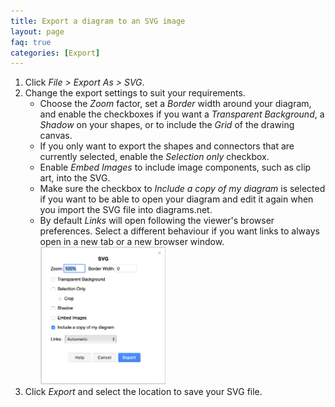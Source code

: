 ```yaml
---
title: Export a diagram to an SVG image
layout: page
faq: true
categories: [Export]
---
```


1. Click _File > Export As > SVG_.
2. Change the export settings to suit your requirements.
   * Choose the _Zoom_ factor, set a _Border_ width around your diagram, and enable the checkboxes if you want a _Transparent Background_, a _Shadow_ on your shapes, or to include the _Grid_ of the drawing canvas. 
   * If you only want to export the shapes and connectors that are currently selected, enable the _Selection only_ checkbox. 
   * Enable _Embed Images_ to include image components, such as clip art, into the SVG.
   * Make sure the checkbox to _Include a copy of my diagram_ is selected if you want to be able to open your diagram and edit it again when you import the SVG file into diagrams.net. 
   * By default _Links_ will open following the viewer's browser preferences. Select a different behaviour if you want links to always open in a new tab or a new browser window.
   <br /><img src="/assets/img/blog/export-svg-options.png" style="width=100%;max-width:200px;height:auto;" alt="Choose the export settings for the SVG image">
3. Click _Export_ and select the location to save your SVG file.